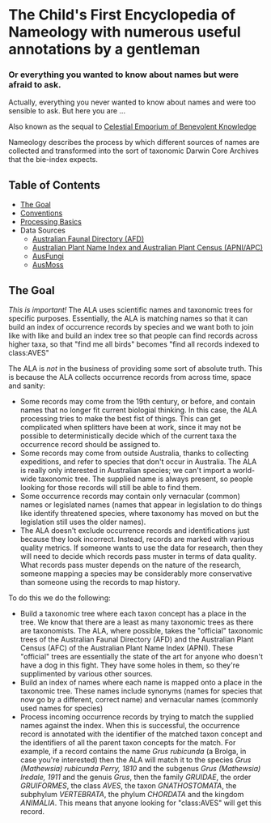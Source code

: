 # The Child's First Encyclopedia of Nameology with numerous useful annotations by a gentleman

### Or everything you wanted to know about names but were afraid to ask.

Actually, everything you never wanted to know about names and were too sensible to ask.
But here you are ...

Also known as the sequal to [Celestial Emporium of Benevolent Knowledge](https://en.wikipedia.org/wiki/Celestial_Emporium_of_Benevolent_Knowledge)

Nameology describes the process by which different sources of names are collected and transformed into
the sort of taxonomic Darwin Core Archives that the bie-index expects.

## Table of Contents

* [The Goal](#thegoal)
* [Conventions](conventions.md)
* [Processing Basics](processing-basics.md)
* Data Sources
    * [Australian Faunal Directory (AFD)](afd.md)
    * [Australian Plant Name Index and Australian Plant Census (APNI/APC)](apni.md)
    * [AusFungi](ausfungi.md)
    * [AusMoss](ausmoss.md)

## The Goal

*This is important!* 
The ALA uses scientific names and taxonomic trees for specific purposes.
Essentially, the ALA is matching names so that it can build an index of occurrence
records by species and we want both to join like with like and build an index tree so
that people can find records across higher taxa, so that "find me all birds" becomes
"find all records indexed to class:AVES"

The ALA is *not* in the business of providing some sort of absolute truth.
This is because the ALA collects occurrence records from across time, space and sanity:

* Some records may come from the 19th century, or before, and contain names that no longer fit current biologial thinking. 
In this case, the ALA processing tries to make the best fist of things.
This can get complicated when splitters have been at work, since it may not be possible to deterministically
decide which of the current taxa the occurrence record should be assigned to.
* Some records may come from outside Australia, thanks to collecting expeditions, and refer to species that don't occur in Australia.
The ALA is really only interested in Australian species; we can't import a world-wide taxonomic tree.
The supplied name is always present, so people looking for those records will still be able to find them.
* Some occurrence records may contain only vernacular (common) names or legislated names (names that appear
in legislation to do things like identify threatened species, where taxonomy has moved on but the legislation
still uses the older names).
* The ALA doesn't exclude occurrence records and identifications just because they look incorrect.
Instead, records are marked with various quality metrics.
If someone wants to use the data for research, then they will need to decide which records pass muster
in terms of data quality.
What records pass muster depends on the nature of the research, someone mapping a species may be considerably
more conservative than someone using the records to map history.

To do this we do the following:

* Build a taxonomic tree where each taxon concept has a place in the tree.
We know that there are a least as many taxonomic trees as there are taxonomists.
The ALA, where possible, takes the "official" taxonomic trees of the 
Australian Faunal Directory (AFD) and the Australian Plant Census (AFC) of the Australian Plant Name Index (APNI).
These "official" trees are essentially the state of the art for anyone who doesn't have a dog in this fight.
They have some holes in them, so they're supplimented by various other sources.
* Build an index of names where each name is mapped onto a place in the taxonomic tree. 
These names include synonyms (names for species that now go by a different, correct name) and
vernacular names (commonly used names for species)
* Process incoming occurrence records by trying to match the supplied names against the index.
When this is successful, the occurrence record is annotated with the identifier of the matched taxon concept
and the identifiers of all the parent taxon concepts for the match. For example, if a record contains the name
*Grus rubicunda* (a Brolga, in case you're interested) then the ALA will match it to the species 
*Grus (Mathewsia) rubicunda Perry, 1810* and the subgenus *Grus (Mathewsia) Iredale, 1911* and
the genuis *Grus*, then the family *GRUIDAE*, the order *GRUIFORMES*, the class *AVES*, 
the taxon *GNATHOSTOMATA*, the subphylum *VERTEBRATA*, the phylum *CHORDATA* and the kingdom *ANIMALIA*.
This means that anyone looking for "class:AVES" will get this record.

